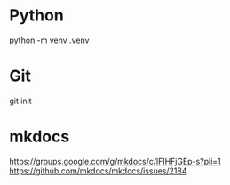 # Python

python -m venv .venv

# Git

git init

# mkdocs

https://groups.google.com/g/mkdocs/c/lFIHFjGEp-s?pli=1
https://github.com/mkdocs/mkdocs/issues/2184
